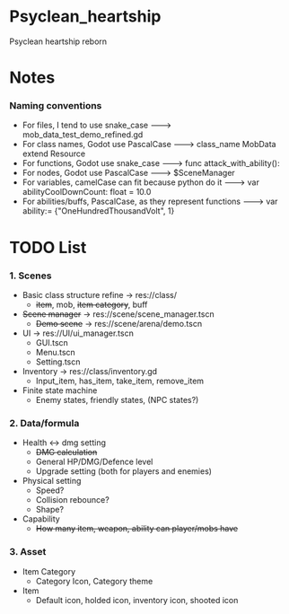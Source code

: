 # Psyclean_heartship
Psyclean heartship reborn

# Notes
### Naming conventions
- For files, I tend to use snake_case ---> mob_data_test_demo_refined.gd
- For class names, Godot use PascalCase ---> class_name MobData extend Resource
- For functions, Godot use snake_case ---> func attack_with_ability():
- For nodes, Godot use PascalCase ---> $SceneManager
- For variables, camelCase can fit because python do it ---> var abilityCoolDownCount: float = 10.0
- For abilities/buffs, PascalCase, as they represent functions ---> var ability:= {"OneHundredThousandVolt", 1}

# TODO List
### 1. Scenes
- Basic class structure refine -> res://class/
	- ~~item~~, mob, ~~item category~~, buff
- ~~Scene manager~~ -> res://scene/scene_manager.tscn
	- ~~Demo scene~~ -> res://scene/arena/demo.tscn
- UI -> res://UI/ui_manager.tscn
	- GUI.tscn
	- Menu.tscn
	- Setting.tscn
- Inventory -> res://class/inventory.gd
	- Input_item, has_item, take_item, remove_item
- Finite state machine
	- Enemy states, friendly states, (NPC states?)

### 2. Data/formula
- Health <-> dmg setting
	- ~~DMG calculation~~
	- General HP/DMG/Defence level
	- Upgrade setting (both for players and enemies)
- Physical setting
	- Speed?
	- Collision rebounce?
	- Shape?
- Capability
	- ~~How many item, weapon, ability can player/mobs have~~

### 3. Asset
- Item Category
	- Category Icon, Category theme
- Item
	- Default icon, holded icon, inventory icon, shooted icon
